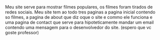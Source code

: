 Meu site serve para mostrar filmes populares, os filmes foram tirados de redes sociais. Meu site tem ao todo tres paginas a pagina inicial contendo so filmes, a pagina de about que diz oque o site e commo ele funciona e uma pagina de contact que serve para hipoteticamente mandar um email contendo uma mensagem para o desenvolvedor do site. (espero que vc goste professor) 